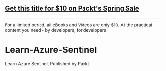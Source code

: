 ## [Get this title for $10 on Packt's Spring Sale](https://www.packt.com/B15759?utm_source=github&utm_medium=packt-github-repo&utm_campaign=spring_10_dollar_2022)
-----
For a limited period, all eBooks and Videos are only $10. All the practical content you need \- by developers, for developers

# Learn-Azure-Sentinel
Learn Azure Sentinel, Published by Packt
